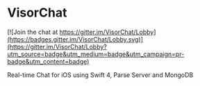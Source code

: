 # VisorChat

[![Join the chat at https://gitter.im/VisorChat/Lobby](https://badges.gitter.im/VisorChat/Lobby.svg)](https://gitter.im/VisorChat/Lobby?utm_source=badge&utm_medium=badge&utm_campaign=pr-badge&utm_content=badge)

Real-time Chat for iOS using Swift 4, Parse Server and MongoDB
